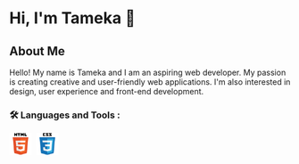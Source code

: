 # Hi, I'm Tameka 👋

## About Me

Hello! My name is Tameka and I am an aspiring web developer. My passion is creating creative and user-friendly web applications. I'm also interested in design, user experience and front-end development.

### :hammer_and_wrench: Languages and Tools :
<div>
  <img src="https://github.com/devicons/devicon/blob/master/icons/html5/html5-original-wordmark.svg" title="html5" alt="html5" width="40" height="40"/>&nbsp;
  <img src="https://github.com/devicons/devicon/blob/master/icons/css3/css3-original-wordmark.svg" title="css3" alt="css3" width="40" height="40"/>&nbsp;
</div>
